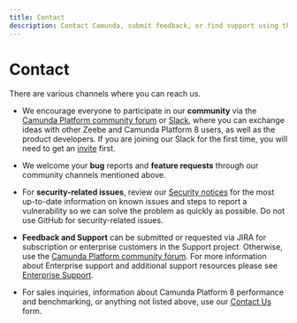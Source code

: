 ```yaml
---
title: Contact
description: Contact Camunda, submit feedback, or find support using the Camunda Platform community forum, note bug reports and feature requests, and review our security notices.
---
```


# Contact

There are various channels where you can reach us.

- We encourage everyone to participate in our **community** via the [Camunda Platform community forum](https://forum.camunda.io/) or [Slack](https://camunda-cloud.slack.com/), where you can exchange ideas with other Zeebe and Camunda Platform 8 users, as well as the product developers. If you are joining our Slack for the first time, you will need to get an [invite](https://camunda.com/slack) first.

- We welcome your **bug** reports and **feature requests** through our community channels mentioned above.

- For **security-related issues**, review our [Security notices](https://docs.camunda.io/docs/reference/notices) for the most up-to-date information on known issues and steps to report a vulnerability so we can solve the problem as quickly as possible. Do not use GitHub for security-related issues.

- **Feedback and Support** can be submitted or requested via JIRA for subscription or enterprise customers in the Support project. Otherwise, use the [Camunda Platform community forum](https://forum.camunda.io/). For more information about Enterprise support and additional support resources please see [Enterprise Support](https://camunda.com/support/).

- For sales inquiries, information about Camunda Platform 8 performance and benchmarking, or anything not listed above, use our [Contact Us](https://camunda.com/contact/) form.
